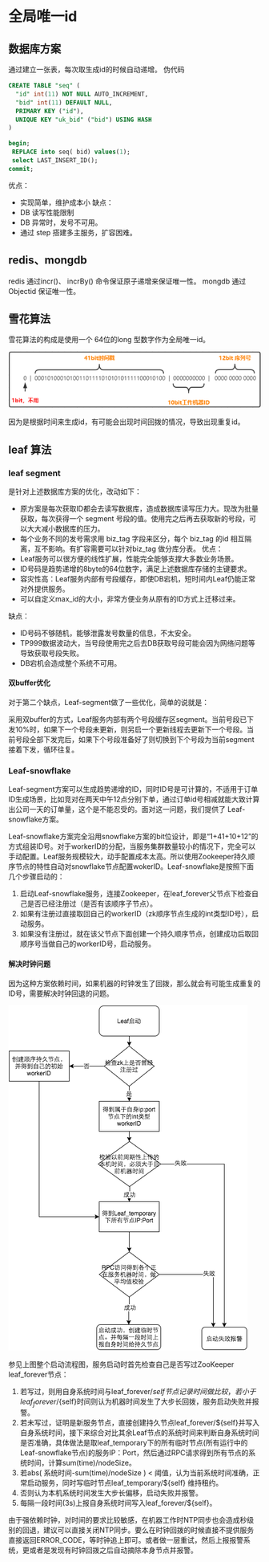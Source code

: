 # 全局唯一id


## 数据库方案
通过建立一张表，每次取生成id的时候自动递增。
伪代码
```sql
CREATE TABLE "seq" (
  "id" int(11) NOT NULL AUTO_INCREMENT,
  "bid" int(11) DEFAULT NULL,
  PRIMARY KEY ("id"),
  UNIQUE KEY "uk_bid" ("bid") USING HASH
)
```
```sql
begin;
 REPLACE into seq( bid) values(1);
 select LAST_INSERT_ID();
commit;
```
优点：
- 实现简单，维护成本小
缺点：
- DB 读写性能限制
- DB 异常时，发号不可用。
- 通过 step 搭建多主服务，扩容困难。


## redis、mongdb
redis 通过incr()、 incrBy() 命令保证原子递增来保证唯一性。
mongdb 通过 Objectid 保证唯一性。

## 雪花算法

雪花算法的构成是使用一个 64位的long 型数字作为全局唯一id。

![snowflake](image/snowflake.png)

因为是根据时间来生成id，有可能会出现时间回拨的情况，导致出现重复id。

## leaf 算法

### leaf segment
是针对上述数据库方案的优化，改动如下：
- 原方案是每次获取ID都会去读写数据库，造成数据库读写压力大。现改为批量获取，每次获得一个 segment 号段的值。使用完之后再去获取新的号段，可以大大减小数据库的压力。
- 每个业务不同的发号需求用 biz_tag 字段来区分，每个 biz_tag 的id 相互隔离，互不影响。有扩容需要可以针对biz_tag 做分库分表。
优点：
- Leaf服务可以很方便的线性扩展，性能完全能够支撑大多数业务场景。
- ID号码是趋势递增的8byte的64位数字，满足上述数据库存储的主键要求。
- 容灾性高：Leaf服务内部有号段缓存，即使DB宕机，短时间内Leaf仍能正常对外提供服务。
- 可以自定义max_id的大小，非常方便业务从原有的ID方式上迁移过来。

缺点：
- ID号码不够随机，能够泄露发号数量的信息，不太安全。
- TP999数据波动大，当号段使用完之后去DB获取号段可能会因为网络问题等导致获取号段失败。
- DB宕机会造成整个系统不可用。

#### 双buffer优化
对于第二个缺点，Leaf-segment做了一些优化，简单的说就是：

采用双buffer的方式，Leaf服务内部有两个号段缓存区segment。当前号段已下发10%时，如果下一个号段未更新，则另启一个更新线程去更新下一个号段。当前号段全部下发完后，如果下个号段准备好了则切换到下个号段为当前segment接着下发，循环往复。

### Leaf-snowflake

Leaf-segment方案可以生成趋势递增的ID，同时ID号是可计算的，不适用于订单ID生成场景，比如竞对在两天中午12点分别下单，通过订单id号相减就能大致计算出公司一天的订单量，这个是不能忍受的。面对这一问题，我们提供了 Leaf-snowflake方案。

Leaf-snowflake方案完全沿用snowflake方案的bit位设计，即是“1+41+10+12”的方式组装ID号。对于workerID的分配，当服务集群数量较小的情况下，完全可以手动配置。Leaf服务规模较大，动手配置成本太高。所以使用Zookeeper持久顺序节点的特性自动对snowflake节点配置wokerID。Leaf-snowflake是按照下面几个步骤启动的：
1. 启动Leaf-snowflake服务，连接Zookeeper，在leaf_forever父节点下检查自己是否已经注册过（是否有该顺序子节点）。
2. 如果有注册过直接取回自己的workerID（zk顺序节点生成的int类型ID号），启动服务。
3. 如果没有注册过，就在该父节点下面创建一个持久顺序节点，创建成功后取回顺序号当做自己的workerID号，启动服务。

#### 解决时钟问题
因为这种方案依赖时间，如果机器的时钟发生了回拨，那么就会有可能生成重复的ID号，需要解决时钟回退的问题。

![leaf](image/leaf-1.png)

参见上图整个启动流程图，服务启动时首先检查自己是否写过ZooKeeper leaf_forever节点：
1. 若写过，则用自身系统时间与leaf_forever/${self}节点记录时间做比较，若小于leaf_forever/${self}时间则认为机器时间发生了大步长回拨，服务启动失败并报警。
2. 若未写过，证明是新服务节点，直接创建持久节点leaf_forever/${self}并写入自身系统时间，接下来综合对比其余Leaf节点的系统时间来判断自身系统时间是否准确，具体做法是取leaf_temporary下的所有临时节点(所有运行中的Leaf-snowflake节点)的服务IP：Port，然后通过RPC请求得到所有节点的系统时间，计算sum(time)/nodeSize。
3. 若abs( 系统时间-sum(time)/nodeSize ) < 阈值，认为当前系统时间准确，正常启动服务，同时写临时节点leaf_temporary/${self} 维持租约。
4. 否则认为本机系统时间发生大步长偏移，启动失败并报警。
5. 每隔一段时间(3s)上报自身系统时间写入leaf_forever/${self}。

由于强依赖时钟，对时间的要求比较敏感，在机器工作时NTP同步也会造成秒级别的回退，建议可以直接关闭NTP同步。要么在时钟回拨的时候直接不提供服务直接返回ERROR_CODE，等时钟追上即可。或者做一层重试，然后上报报警系统，更或者是发现有时钟回拨之后自动摘除本身节点并报警。